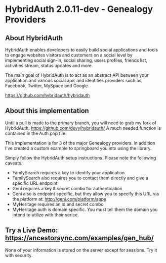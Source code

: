# HybridAuth 2.0.11-dev - Genealogy Providers

## About HybridAuth

HybridAuth enables developers to easily build social applications and tools 
to engage websites visitors and customers on a social level by implementing 
social sign-in, social sharing, users profiles, friends list, activities 
stream, status updates and more. 

The main goal of HybridAuth is to act as an abstract API between your application
and various social apis and identities providers such as Facebook, Twitter, 
MySpace and Google.

https://github.com/hybridauth/hybridauth

## About this implementation
Until a pull is made to the primary branch, you will need to grab my fork of HybridAuth:
https://github.com/dovy/hybridauth/
A much needed function is contained in the Auth.php file.

This implementation is for 3 of the major Genealogy providers. In addition I've created a custom example to springboard you into using the library.


Simply follow the HybridAuth setup instructions. Please note the following caveats.
- FamlySearch requires a key to identify your application
- FamilySearch also requires you to contact them directly and give a specific URL endpoint
- Geni requires a key & secret combo for authentication
- Geni also is endpoint specific, but they allow you to specify this URL via the platform at: http://geni.com/platform/apps
- MyHeritage requires an id and secret combo
- MyHeritage auth is domain specific. You must tell them the domain you intend to utilize with their serice.



## Try a Live Demo: https://ancestorsync.com/examples/gen_hub/
None of your information is stored on the server except for sessions. Try it with security.

